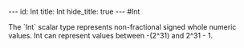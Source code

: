--- id:
Int
title:
Int
hide_title: true --- #Int

  The &#x60;Int&#x60; scalar type represents non-fractional signed whole numeric values. Int can represent values between -(2^31) and 2^31 - 1.
```

```
